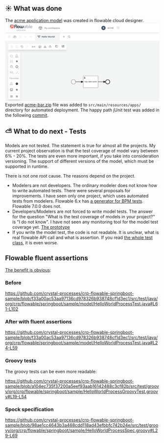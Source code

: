## :sunny: What was done
The [acme application model](../../src/main/resources/apps/acme-bar.zip) was created in flowable cloud designer.
![Initial acme application](../images/initial-acme-app.png)
Exported [acme-bar.zip](https://github.com/crystal-processes/crp-flowable-springboot-sample/commit/72b6657490c2740d86d083314ab11941cacf2ba7#diff-f560d6ffb8aab7489c1d92d4076d095a9a5052538e803572e31e6e7d3f18fc53) file was added to `src/main/resources/apps/` directory for automated deployment.
The happy path jUnit test was added in the following [commit](https://github.com/crystal-processes/crp-flowable-springboot-sample/commit/72b6657490c2740d86d083314ab11941cacf2ba7#diff-5c80c6fe57043ccfeb87e4a7eefa23903f8d7a7ab61cf8e6298ab3bc28dbdb2d).

## :partly_sunny: What to do next - Tests
Models are not tested. The statement is true for almost all the projects. My current project observation is that 
the test coverage of model vary between 6% - 20%. The tests are even more important, if you take into consideration 
versioning. The support of different versions of the model, which must be supported in runtime.

There is not one root cause. The reasons depend on the project. 
- Modelers are not developers. The ordinary modeler does not know how to write automated tests. There were several
proposals for improvements. I have seen only one project, which uses automated tests from modelers. Flowable 6.x has 
[a generator for BPM tests](https://gromar01.wordpress.com/2017/10/05/process-tests-without-side-effects/). Flowable 7.0.0
does not.
- Developers/Modelers are not forced to write model tests. The answer for the question "What is the test coverage of 
models in your project?" is "I do not know". I have not seen any monitoring tool for the model test coverage yet.
  [The prototype](https://gromar01.wordpress.com/2022/06/08/sonarqube-process-test-coverage/)
- If you write the model test, the code is not readable. It is unclear, what is real flowable API call and what is assertion. 
If you read [the whole test class](https://github.com/crystal-processes/crp-flowable-springboot-sample/commit/72b6657490c2740d86d083314ab11941cacf2ba7#diff-5c80c6fe57043ccfeb87e4a7eefa23903f8d7a7ab61cf8e6298ab3bc28dbdb2d), it is even worse.

## Flowable fluent assertions
[The benefit is obvious](https://github.com/crystal-processes/crp-flowable-springboot-sample/commit/89fbdf46cea2e2235e8e34dc86ffe960d2584667):

### Before

https://github.com/crystal-processes/crp-flowable-springboot-sample/blob/f33a00ac53aa97136cd978326b938748cf1d3ec1/src/test/java/org/crp/flowable/springboot/sample/model/HelloWorldProcessTest.java#L61-L102

### After with fluent assertions

https://github.com/crystal-processes/crp-flowable-springboot-sample/blob/f33a00ac53aa97136cd978326b938748cf1d3ec1/src/test/java/org/crp/flowable/springboot/sample/model/HelloWorldProcessTest.java#L24-L59

### Groovy tests
The groovy tests can be even more readable:

https://github.com/crystal-processes/crp-flowable-springboot-sample/blob/a104ec735f37200a5eef93aab16142488c3cf82b/src/test/groovy/org/crp/flowable/springboot/sample/HelloWorldProcessGroovyTest.groovy#L19-L54

### Spock specification
https://github.com/crystal-processes/crp-flowable-springboot-sample/blob/98ae1cc4643b3a468cdd118ad43efbbfc742b24e/src/test/groovy/org/crp/flowable/springboot/sample/HelloWorldProcessSpec.groovy#L29-L69